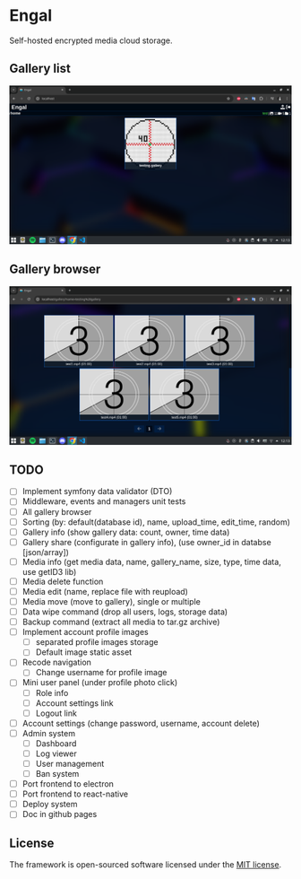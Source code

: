 # Engal
Self-hosted encrypted media cloud storage.

## Gallery list
![Gallery list](.github/images/gallery-list.png)

## Gallery browser
![Gallery browser](.github/images/browser.png)

## TODO
- [ ] Implement symfony data validator (DTO)
- [ ] Middleware, events and managers unit tests
- [ ] All gallery browser
- [ ] Sorting (by: default(database id), name, upload_time, edit_time, random)
- [ ] Gallery info (show gallery data: count, owner, time data)
- [ ] Gallery share (configurate in gallery info), (use owner_id in databse [json/array])
- [ ] Media info (get media data, name, gallery_name, size, type, time data, use getID3 lib)
- [ ] Media delete function
- [ ] Media edit (name, replace file with reupload)
- [ ] Media move (move to gallery), single or multiple
- [ ] Data wipe command (drop all users, logs, storage data)
- [ ] Backup command (extract all media to tar.gz archive)
- [ ] Implement account profile images
    - [ ] separated profile images storage
    - [ ] Default image static asset
- [ ] Recode navigation 
    - [ ] Change username for profile image
- [ ] Mini user panel (under profile photo click)
    - [ ] Role info
    - [ ] Account settings link
    - [ ] Logout link
- [ ] Account settings (change password, username, account delete)
- [ ] Admin system
    - [ ] Dashboard
    - [ ] Log viewer
    - [ ] User management
    - [ ] Ban system
- [ ] Port frontend to electron
- [ ] Port frontend to react-native
- [ ] Deploy system
- [ ] Doc in github pages

## License
The framework is open-sourced software licensed under the [MIT license](https://opensource.org/licenses/MIT).
